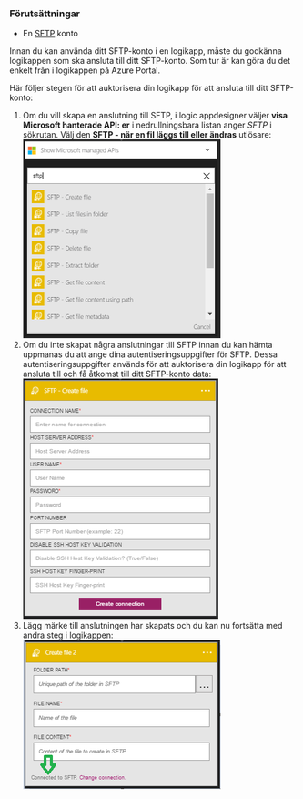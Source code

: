 ### <a name="prerequisites"></a>Förutsättningar
* En [SFTP](https://en.wikipedia.org/wiki/SSH_File_Transfer_Protocol) konto  

Innan du kan använda ditt SFTP-konto i en logikapp, måste du godkänna logikappen som ska ansluta till ditt SFTP-konto. Som tur är kan göra du det enkelt från i logikappen på Azure Portal.  

Här följer stegen för att auktorisera din logikapp för att ansluta till ditt SFTP-konto:  

1. Om du vill skapa en anslutning till SFTP, i logic appdesigner väljer **visa Microsoft hanterade API: er** i nedrullningsbara listan anger *SFTP* i sökrutan. Välj den **SFTP - när en fil läggs till eller ändras** utlösare:  
   ![SFTP direktanslutning bild 1](./media/connectors-create-api-sftp/sftp-1.png)  
2. Om du inte skapat några anslutningar till SFTP innan du kan hämta uppmanas du att ange dina autentiseringsuppgifter för SFTP. Dessa autentiseringsuppgifter används för att auktorisera din logikapp för att ansluta till och få åtkomst till ditt SFTP-konto data:  
   ![SFTP direktanslutning bild 2](./media/connectors-create-api-sftp/sftp-2.png)  
3. Lägg märke till anslutningen har skapats och du kan nu fortsätta med andra steg i logikappen:   
   ![SFTP direktanslutning bild 3](./media/connectors-create-api-sftp/sftp-3.png) 

